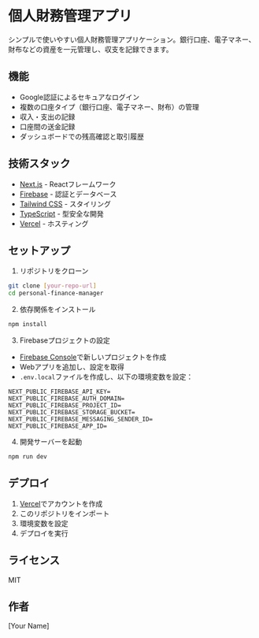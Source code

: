 # 個人財務管理アプリ

シンプルで使いやすい個人財務管理アプリケーション。銀行口座、電子マネー、財布などの資産を一元管理し、収支を記録できます。

## 機能

- Google認証によるセキュアなログイン
- 複数の口座タイプ（銀行口座、電子マネー、財布）の管理
- 収入・支出の記録
- 口座間の送金記録
- ダッシュボードでの残高確認と取引履歴

## 技術スタック

- [Next.js](https://nextjs.org/) - Reactフレームワーク
- [Firebase](https://firebase.google.com/) - 認証とデータベース
- [Tailwind CSS](https://tailwindcss.com/) - スタイリング
- [TypeScript](https://www.typescriptlang.org/) - 型安全な開発
- [Vercel](https://vercel.com/) - ホスティング

## セットアップ

1. リポジトリをクローン
```bash
git clone [your-repo-url]
cd personal-finance-manager
```

2. 依存関係をインストール
```bash
npm install
```

3. Firebaseプロジェクトの設定
- [Firebase Console](https://console.firebase.google.com/)で新しいプロジェクトを作成
- Webアプリを追加し、設定を取得
- `.env.local`ファイルを作成し、以下の環境変数を設定：
```
NEXT_PUBLIC_FIREBASE_API_KEY=
NEXT_PUBLIC_FIREBASE_AUTH_DOMAIN=
NEXT_PUBLIC_FIREBASE_PROJECT_ID=
NEXT_PUBLIC_FIREBASE_STORAGE_BUCKET=
NEXT_PUBLIC_FIREBASE_MESSAGING_SENDER_ID=
NEXT_PUBLIC_FIREBASE_APP_ID=
```

4. 開発サーバーを起動
```bash
npm run dev
```

## デプロイ

1. [Vercel](https://vercel.com/)でアカウントを作成
2. このリポジトリをインポート
3. 環境変数を設定
4. デプロイを実行

## ライセンス

MIT

## 作者

[Your Name]

